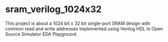 # sram_verilog_1024x32
This project is about a 1024 bit x 32 bit single-port SRAM design with common read and write addresses implemented using Verilog HDL in Open Source Simulator EDA Playground.
